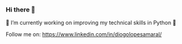 ### Hi there 👋

🔭 I’m currently working on improving my technical skills in Python 🐍

Follow me on: https://www.linkedin.com/in/diogolopesamaral/
